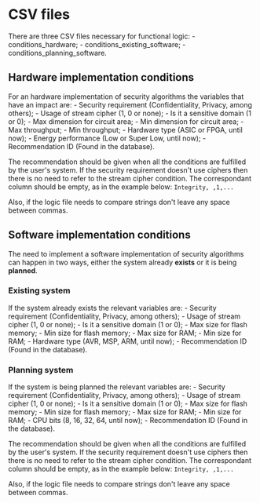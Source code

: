 # CSV files

There are three CSV files necessary for functional logic:
    - conditions_hardware;
    - conditions_existing_software;
    - conditions_planning_software.

## Hardware implementation conditions

For an hardware implementation of security algorithms the variables that have an impact are:
    - Security requirement (Confidentiality, Privacy, among others);
    - Usage of stream cipher (1, 0 or none);
    - Is it a sensitive domain (1 or 0);
    - Max dimension for circuit area;
    - Min dimension for circuit area;
    - Max throughput;
    - Min throughput;
    - Hardware type (ASIC or FPGA, until now);
    - Energy performance (Low or Super Low, until now);
    - Recommendation ID (Found in the database).

The recommendation should be given when all the conditions are fulfilled by the user's system.
If the security requirement doesn't use ciphers then there is no need to refer to the stream cipher condition. The correspondant column should be empty, as in the example below:
`Integrity, ,1,...`

Also, if the logic file needs to compare strings don't leave any space between commas.

## Software implementation conditions

The need to implement a software implementation of security algorithms can happen in two ways, either the system already **exists** or it is being **planned**.

### Existing system

If the system already exists the relevant variables are:
    - Security requirement (Confidentiality, Privacy, among others);
    - Usage of stream cipher (1, 0 or none);
    - Is it a sensitive domain (1 or 0);
    - Max size for flash memory;
    - Min size for flash memory;
    - Max size for RAM;
    - Min size for RAM;
    - Hardware type (AVR, MSP, ARM, until now);
    - Recommendation ID (Found in the database).

### Planning system

If the system is being planned the relevant variables are:
    - Security requirement (Confidentiality, Privacy, among others);
    - Usage of stream cipher (1, 0 or none);
    - Is it a sensitive domain (1 or 0);
    - Max size for flash memory;
    - Min size for flash memory;
    - Max size for RAM;
    - Min size for RAM;
    - CPU bits (8, 16, 32, 64, until now);
    - Recommendation ID (Found in the database).

The recommendation should be given when all the conditions are fulfilled by the user's system.
If the security requirement doesn't use ciphers then there is no need to refer to the stream cipher condition. The correspondant column should be empty, as in the example below:
`Integrity, ,1,...`

Also, if the logic file needs to compare strings don't leave any space between commas.
